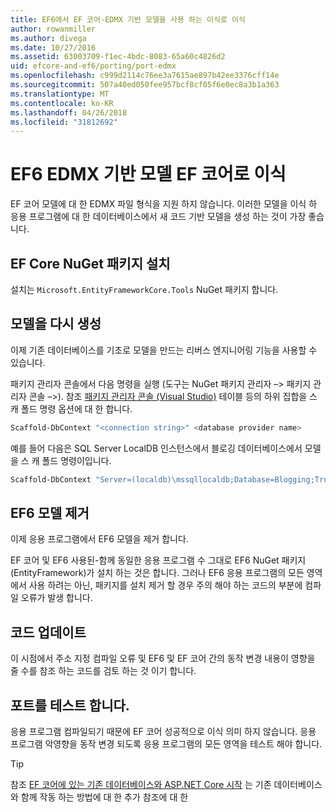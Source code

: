 ```yaml
---
title: EF6에서 EF 코어-EDMX 기반 모델을 사용 하는 이식로 이식
author: rowanmiller
ms.author: divega
ms.date: 10/27/2016
ms.assetid: 63003709-f1ec-4bdc-8083-65a60c4826d2
uid: efcore-and-ef6/porting/port-edmx
ms.openlocfilehash: c999d2114c76ee3a7615ae897b42ee3376cff14e
ms.sourcegitcommit: 507a40ed050fee957bcf8cf05f6e0ec8a3b1a363
ms.translationtype: MT
ms.contentlocale: ko-KR
ms.lasthandoff: 04/26/2018
ms.locfileid: "31812692"
---
```

# <a name="porting-an-ef6-edmx-based-model-to-ef-core"></a>EF6 EDMX 기반 모델 EF 코어로 이식

EF 코어 모델에 대 한 EDMX 파일 형식을 지원 하지 않습니다. 이러한 모델을 이식 하 응용 프로그램에 대 한 데이터베이스에서 새 코드 기반 모델을 생성 하는 것이 가장 좋습니다.

## <a name="install-ef-core-nuget-packages"></a>EF Core NuGet 패키지 설치

설치는 `Microsoft.EntityFrameworkCore.Tools` NuGet 패키지 합니다.

## <a name="regenerate-the-model"></a>모델을 다시 생성

이제 기존 데이터베이스를 기초로 모델을 만드는 리버스 엔지니어링 기능을 사용할 수 있습니다.

패키지 관리자 콘솔에서 다음 명령을 실행 (도구는 NuGet 패키지 관리자 –> 패키지 관리자 콘솔 –>). 참조 [패키지 관리자 콘솔 (Visual Studio)](../../core/miscellaneous/cli/powershell.md) 테이블 등의 하위 집합을 스 캐 폴드 명령 옵션에 대 한 합니다.

``` powershell
Scaffold-DbContext "<connection string>" <database provider name>
```

예를 들어 다음은 SQL Server LocalDB 인스턴스에서 블로깅 데이터베이스에서 모델을 스 캐 폴드 명령이입니다.

``` powershell
Scaffold-DbContext "Server=(localdb)\mssqllocaldb;Database=Blogging;Trusted_Connection=True;" Microsoft.EntityFrameworkCore.SqlServer
```

## <a name="remove-ef6-model"></a>EF6 모델 제거

이제 응용 프로그램에서 EF6 모델을 제거 합니다.

EF 코어 및 EF6 사용된-함께 동일한 응용 프로그램 수 그대로 EF6 NuGet 패키지 (EntityFramework)가 설치 하는 것은 합니다. 그러나 EF6 응용 프로그램의 모든 영역에서 사용 하려는 아닌, 패키지를 설치 제거 할 경우 주의 해야 하는 코드의 부분에 컴파일 오류가 발생 합니다.

## <a name="update-your-code"></a>코드 업데이트

이 시점에서 주소 지정 컴파일 오류 및 EF6 및 EF 코어 간의 동작 변경 내용이 영향을 줄 수를 참조 하는 코드를 검토 하는 것 이기 합니다.

## <a name="test-the-port"></a>포트를 테스트 합니다.

응용 프로그램 컴파일되기 때문에 EF 코어 성공적으로 이식 의미 하지 않습니다. 응용 프로그램 악영향을 동작 변경 되도록 응용 프로그램의 모든 영역을 테스트 해야 합니다.

> [!TIP]
> 참조 [EF 코어에 있는 기존 데이터베이스와 ASP.NET Core 시작](xref:core/get-started/aspnetcore/existing-db) 는 기존 데이터베이스와 함께 작동 하는 방법에 대 한 추가 참조에 대 한 
